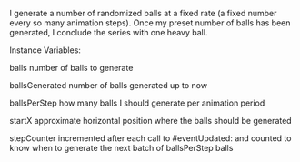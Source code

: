 I generate a number of randomized balls at a fixed rate (a fixed number every so many animation steps). Once my preset number of balls has been generated, I conclude the series with one heavy ball.

Instance Variables:

balls
	number of balls to generate

ballsGenerated
	number of balls generated up to now

ballsPerStep
	how many balls I should generate per animation period

startX
	approximate horizontal position where the balls should be generated

stepCounter
	incremented after each call to #eventUpdated: and counted to know when to generate the next batch of ballsPerStep balls